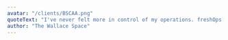 ```yaml
---
avatar: "/clients/BSCAA.png"
quoteText: "I've never felt more in control of my operations. freshOps has been a game-changer for my cleaning business."
author: "The Wallace Space"
---
```


